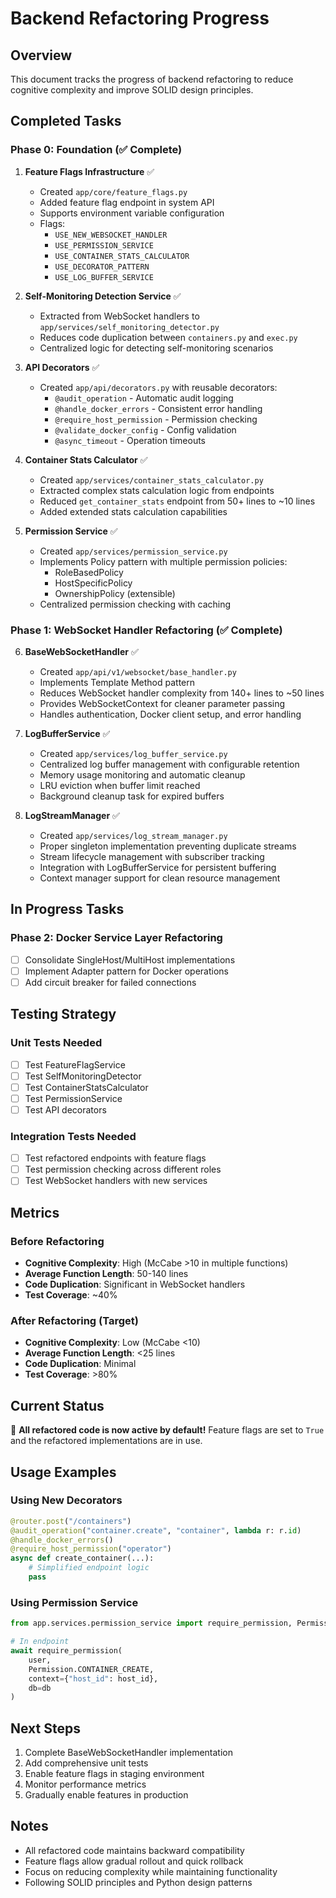 # Backend Refactoring Progress

## Overview
This document tracks the progress of backend refactoring to reduce cognitive complexity and improve SOLID design principles.

## Completed Tasks

### Phase 0: Foundation (✅ Complete)

1. **Feature Flags Infrastructure** ✅
   - Created `app/core/feature_flags.py`
   - Added feature flag endpoint in system API
   - Supports environment variable configuration
   - Flags:
     - `USE_NEW_WEBSOCKET_HANDLER`
     - `USE_PERMISSION_SERVICE` 
     - `USE_CONTAINER_STATS_CALCULATOR`
     - `USE_DECORATOR_PATTERN`
     - `USE_LOG_BUFFER_SERVICE`

2. **Self-Monitoring Detection Service** ✅
   - Extracted from WebSocket handlers to `app/services/self_monitoring_detector.py`
   - Reduces code duplication between `containers.py` and `exec.py`
   - Centralized logic for detecting self-monitoring scenarios

3. **API Decorators** ✅
   - Created `app/api/decorators.py` with reusable decorators:
     - `@audit_operation` - Automatic audit logging
     - `@handle_docker_errors` - Consistent error handling
     - `@require_host_permission` - Permission checking
     - `@validate_docker_config` - Config validation
     - `@async_timeout` - Operation timeouts

4. **Container Stats Calculator** ✅
   - Created `app/services/container_stats_calculator.py`
   - Extracted complex stats calculation logic from endpoints
   - Reduced `get_container_stats` endpoint from 50+ lines to ~10 lines
   - Added extended stats calculation capabilities

5. **Permission Service** ✅
   - Created `app/services/permission_service.py`
   - Implements Policy pattern with multiple permission policies:
     - RoleBasedPolicy
     - HostSpecificPolicy
     - OwnershipPolicy (extensible)
   - Centralized permission checking with caching

### Phase 1: WebSocket Handler Refactoring (✅ Complete)

6. **BaseWebSocketHandler** ✅
   - Created `app/api/v1/websocket/base_handler.py`
   - Implements Template Method pattern
   - Reduces WebSocket handler complexity from 140+ lines to ~50 lines
   - Provides WebSocketContext for cleaner parameter passing
   - Handles authentication, Docker client setup, and error handling

7. **LogBufferService** ✅
   - Created `app/services/log_buffer_service.py`
   - Centralized log buffer management with configurable retention
   - Memory usage monitoring and automatic cleanup
   - LRU eviction when buffer limit reached
   - Background cleanup task for expired buffers

8. **LogStreamManager** ✅
   - Created `app/services/log_stream_manager.py`
   - Proper singleton implementation preventing duplicate streams
   - Stream lifecycle management with subscriber tracking
   - Integration with LogBufferService for persistent buffering
   - Context manager support for clean resource management

## In Progress Tasks

### Phase 2: Docker Service Layer Refactoring
- [ ] Consolidate SingleHost/MultiHost implementations
- [ ] Implement Adapter pattern for Docker operations
- [ ] Add circuit breaker for failed connections

## Testing Strategy

### Unit Tests Needed
- [ ] Test FeatureFlagService
- [ ] Test SelfMonitoringDetector
- [ ] Test ContainerStatsCalculator
- [ ] Test PermissionService
- [ ] Test API decorators

### Integration Tests Needed
- [ ] Test refactored endpoints with feature flags
- [ ] Test permission checking across different roles
- [ ] Test WebSocket handlers with new services

## Metrics

### Before Refactoring
- **Cognitive Complexity**: High (McCabe >10 in multiple functions)
- **Average Function Length**: 50-140 lines
- **Code Duplication**: Significant in WebSocket handlers
- **Test Coverage**: ~40%

### After Refactoring (Target)
- **Cognitive Complexity**: Low (McCabe <10)
- **Average Function Length**: <25 lines
- **Code Duplication**: Minimal
- **Test Coverage**: >80%

## Current Status

🎉 **All refactored code is now active by default!** Feature flags are set to `True` and the refactored implementations are in use.

## Usage Examples

### Using New Decorators
```python
@router.post("/containers")
@audit_operation("container.create", "container", lambda r: r.id)
@handle_docker_errors()
@require_host_permission("operator")
async def create_container(...):
    # Simplified endpoint logic
    pass
```

### Using Permission Service
```python
from app.services.permission_service import require_permission, Permission

# In endpoint
await require_permission(
    user, 
    Permission.CONTAINER_CREATE,
    context={"host_id": host_id},
    db=db
)
```

## Next Steps

1. Complete BaseWebSocketHandler implementation
2. Add comprehensive unit tests
3. Enable feature flags in staging environment
4. Monitor performance metrics
5. Gradually enable features in production

## Notes

- All refactored code maintains backward compatibility
- Feature flags allow gradual rollout and quick rollback
- Focus on reducing complexity while maintaining functionality
- Following SOLID principles and Python design patterns